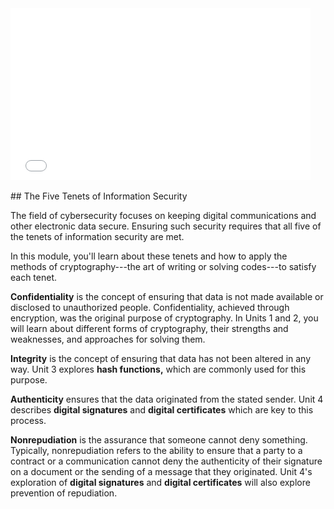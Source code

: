 
<div>
  <iframe src="//player.vimeo.com/video/223346166" width="480" height="275" frameborder="0" webkitallowfullscreen mozallowfullscreen allowfullscreen></iframe>
</div>

<br>
## The Five Tenets of Information Security

The field of cybersecurity focuses on keeping digital communications and other electronic data secure. Ensuring such security requires that all five of the tenets of information security are met. 

In this module, you'll learn about these tenets and how to apply the methods of cryptography---the art of writing or solving codes---to satisfy each tenet.

**Confidentiality** is the concept of ensuring that data is not made available or disclosed to unauthorized people. Confidentiality, achieved through encryption, was the original purpose of cryptography. In Units 1 and 2, you will learn about different forms of cryptography, their strengths and weaknesses, and approaches for solving them.

**Integrity** is the concept of ensuring that data has not been altered in any way. Unit 3 explores **hash functions,** which are commonly used for this purpose.

**Authenticity** ensures that the data originated from the stated sender. Unit 4 describes **digital signatures** and  **digital certificates**  which are key to this process.

**Nonrepudiation** is the assurance that someone cannot deny something. Typically, nonrepudiation refers to the ability to ensure that a party to a contract or a communication cannot deny the authenticity of their signature on a document or the sending of a message that they originated. Unit 4's  exploration of **digital signatures** and **digital certificates**  will also explore prevention of repudiation.
